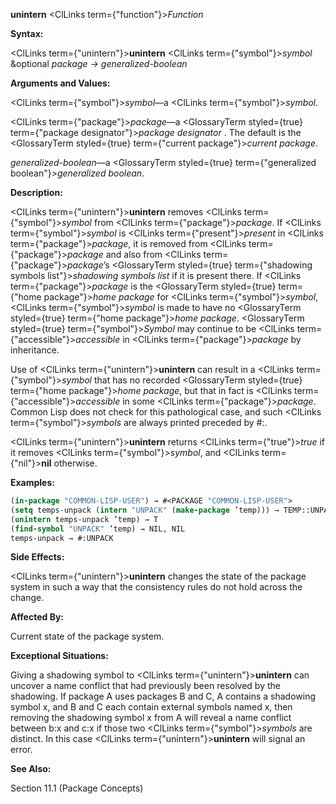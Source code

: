 **unintern** <ClLinks  term={"function"}><i>Function</i></ClLinks> 



**Syntax:** 



<ClLinks  term={"unintern"}><b>unintern</b></ClLinks> <ClLinks  term={"symbol"}><i>symbol</i></ClLinks> &amp;optional *package → generalized-boolean* 



**Arguments and Values:** 



<ClLinks  term={"symbol"}><i>symbol</i></ClLinks>—a <ClLinks  term={"symbol"}><i>symbol</i></ClLinks>. 



<ClLinks  term={"package"}><i>package</i></ClLinks>—a <GlossaryTerm styled={true} term={"package designator"}><i>package designator</i></GlossaryTerm> . The default is the <GlossaryTerm styled={true} term={"current package"}><i>current package</i></GlossaryTerm>. 



*generalized-boolean*—a <GlossaryTerm styled={true} term={"generalized boolean"}><i>generalized boolean</i></GlossaryTerm>. 



**Description:** 



<ClLinks  term={"unintern"}><b>unintern</b></ClLinks> removes <ClLinks  term={"symbol"}><i>symbol</i></ClLinks> from <ClLinks  term={"package"}><i>package</i></ClLinks>. If <ClLinks  term={"symbol"}><i>symbol</i></ClLinks> is <ClLinks  term={"present"}><i>present</i></ClLinks> in <ClLinks  term={"package"}><i>package</i></ClLinks>, it is removed from <ClLinks  term={"package"}><i>package</i></ClLinks> and also from <ClLinks  term={"package"}><i>package</i></ClLinks>’s <GlossaryTerm styled={true} term={"shadowing symbols list"}><i>shadowing symbols list</i></GlossaryTerm> if it is present there. If <ClLinks  term={"package"}><i>package</i></ClLinks> is the <GlossaryTerm styled={true} term={"home package"}><i>home package</i></GlossaryTerm> for <ClLinks  term={"symbol"}><i>symbol</i></ClLinks>, <ClLinks  term={"symbol"}><i>symbol</i></ClLinks> is made to have no <GlossaryTerm styled={true} term={"home package"}><i>home package</i></GlossaryTerm>. <GlossaryTerm styled={true} term={"symbol"}><i>Symbol</i></GlossaryTerm> may continue to be <ClLinks  term={"accessible"}><i>accessible</i></ClLinks> in <ClLinks  term={"package"}><i>package</i></ClLinks> by inheritance. 



Use of <ClLinks  term={"unintern"}><b>unintern</b></ClLinks> can result in a <ClLinks  term={"symbol"}><i>symbol</i></ClLinks> that has no recorded <GlossaryTerm styled={true} term={"home package"}><i>home package</i></GlossaryTerm>, but that in fact is <ClLinks  term={"accessible"}><i>accessible</i></ClLinks> in some <ClLinks  term={"package"}><i>package</i></ClLinks>. Common Lisp does not check for this pathological case, and such <ClLinks  term={"symbol"}><i>symbols</i></ClLinks> are always printed preceded by #:. 



<ClLinks  term={"unintern"}><b>unintern</b></ClLinks> returns <ClLinks  term={"true"}><i>true</i></ClLinks> if it removes <ClLinks  term={"symbol"}><i>symbol</i></ClLinks>, and <ClLinks  term={"nil"}><b>nil</b></ClLinks> otherwise. 



**Examples:**
```lisp
(in-package "COMMON-LISP-USER") → #<PACKAGE "COMMON-LISP-USER"> 
(setq temps-unpack (intern "UNPACK" (make-package ’temp))) → TEMP::UNPACK 
(unintern temps-unpack ’temp) → T 
(find-symbol "UNPACK" ’temp) → NIL, NIL 
temps-unpack → #:UNPACK 
```
**Side Effects:** 



<ClLinks  term={"unintern"}><b>unintern</b></ClLinks> changes the state of the package system in such a way that the consistency rules do not hold across the change. 



**Affected By:** 



Current state of the package system. 







 



 



**Exceptional Situations:** 



Giving a shadowing symbol to <ClLinks  term={"unintern"}><b>unintern</b></ClLinks> can uncover a name conflict that had previously been resolved by the shadowing. If package A uses packages B and C, A contains a shadowing symbol x, and B and C each contain external symbols named x, then removing the shadowing symbol x from A will reveal a name conflict between b:x and c:x if those two <ClLinks  term={"symbol"}><i>symbols</i></ClLinks> are distinct. In this case <ClLinks  term={"unintern"}><b>unintern</b></ClLinks> will signal an error. 



**See Also:** 



Section 11.1 (Package Concepts) 



